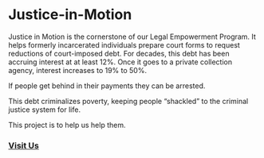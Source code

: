 # Justice-in-Motion

<p>
  Justice in Motion is the cornerstone of our Legal Empowerment Program. It helps formerly incarcerated individuals prepare court forms to request reductions of court-imposed debt. For decades, this debt has been accruing interest at at least 12%. Once it goes to a private collection agency, interest increases to 19% to 50%.
</p>
<p>  
If people get behind in their payments they can be arrested.
</p>

<p>
  This debt criminalizes poverty, keeping people “shackled” to the criminal justice system for life.
</p>

<p>  
This project is to help us help them.
</p>

### [Visit Us](https://www.livingwithconviction.org/)
